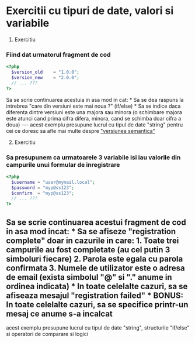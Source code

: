 # Exercitii cu tipuri de date, valori si variabile

1. Exercitiu
### Fiind dat urmatorul fragment de cod
  ```php
  <?php
    $version_old    = "1.0.0";
    $version_new    = "2.0.0";
    // ... ???
  ?>
  ```
  Sa se scrie continuarea acestuia in asa mod in cat:
    * Sa se dea raspuns la intrebrea "care din versiuni este mai noua ?" (if/else)
    * Sa se indice daca diferenta dintre versiuni este una majora sau minora (o schimbare majora este atunci cand prima cifra difera, minora, cand se schimba doar cifra a doua)
    ---
    acest exemplu presupune lucrul cu tipul de date "string"
    pentru cei ce doresc sa afle mai multe despre ["versiunea semantica"](http://semver.org/)

2. Exercitiu
### Sa presupunem ca urmatoarele 3 variabile isi iau valorile din campurile unui formular de inregistrare

  ```php
  <?php
    $username = "user@mymail.local";
    $password = "myp@ss123";
    $confirm  = "myp@ss123";
    // ... ???
  ?>
  ```

  Sa se scrie continuarea acestui fragment de cod in asa mod incat:
    * Sa se afiseze "registration complete" doar in cazurile in care:
      1. Toate trei campurile au fost completate (au cel putin 3 simboluri fiecare)
      2. Parola este egala cu parola confirmata
      3. Numele de utilizator este o adresa de email (exista simbolul "@" si "." anume in ordinea indicata)
    * In toate celelalte cazuri, sa se afiseaza mesajul "registration failed"
    * BONUS: In toate celelalte cazuri, sa se specifice printr-un mesaj ce anume s-a incalcat
---

acest exemplu presupune lucrul cu tipul de date "string", structurile "if/else" si operatori de
comparare si logici
